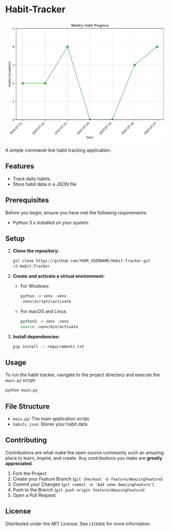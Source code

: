 # Habit-Tracker

![image](habits.png)

A simple command-line habit tracking application.

## Features

- Track daily habits
- Store habit data in a JSON file

## Prerequisites

Before you begin, ensure you have met the following requirements:
- Python 3.x installed on your system.

## Setup

1.  **Clone the repository:**

    ```bash
    git clone https://github.com/YOUR_USERNAME/Habit-Tracker.git
    cd Habit-Tracker
    ```

2.  **Create and activate a virtual environment:**

    - For Windows:
        ```bash
        python -m venv .venv
        .venv\Scripts\activate
        ```

    - For macOS and Linux:
        ```bash
        python3 -m venv .venv
        source .venv/bin/activate
        ```

3.  **Install dependencies:**
    ```bash
    pip install -r requirements.txt
    ```

## Usage

To run the habit tracker, navigate to the project directory and execute the `main.py` script:

```bash
python main.py
```

## File Structure

- `main.py`: The main application script.
- `habits.json`: Stores your habit data.

## Contributing

Contributions are what make the open source community such an amazing place to learn, inspire, and create. Any contributions you make are **greatly appreciated**.

1.  Fork the Project
2.  Create your Feature Branch (`git checkout -b feature/AmazingFeature`)
3.  Commit your Changes (`git commit -m 'Add some AmazingFeature'`)
4.  Push to the Branch (`git push origin feature/AmazingFeature`)
5.  Open a Pull Request

## License

Distributed under the MIT License. See `LICENSE` for more information.
